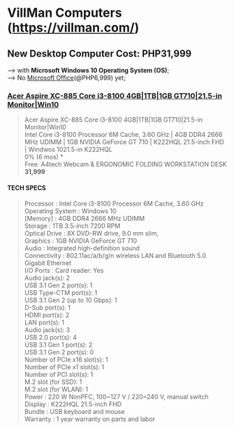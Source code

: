 # VillMan Computers (https://villman.com/)

## New Desktop Computer Cost: PHP31,999
--> with <b>Microsoft Windows 10 Operating System (OS)</b>;<br/>
--> No [Microsoft Office](https://www.microsoft.com/en-ph/microsoft-365/p/office-home-student-2021/cfq7ttc0h8n8)(@PHP6,999) yet;

### [Acer Aspire XC-885 Core i3-8100 4GB|1TB|1GB GT710|21.5-in Monitor|Win10](https://villman.com/Product-Detail/Acer_XC-885_i3-8100)

> Acer Aspire XC-885 Core i3-8100 4GB|1TB|1GB GT710|21.5-in Monitor|Win10<br/>
> Intel Core i3-8100 Processor 6M Cache, 3.60 GHz | 4GB DDR4 2666 MHz UDIMM | 1GB NVIDIA GeForce GT 710 | K222HQL 21.5-inch FHD | Windwos 1021.5-in K222HQL<br/>
> 0% (6 mos) *<br/>
> Free: A4tech Webcam & ERGONOMIC FOLDING WORKSTATION DESK<br/>
> <b>31,999</b><br/>

#### TECH SPECS

> Processor		:	Intel Core i3-8100 Processor 6M Cache, 3.60 GHz<br/>
> Operating System	:	Windows 10<br/>
> [Memory]			:	4GB DDR4 2666 MHz UDIMM<br/> 
> Storage			:	1TB 3.5-inch 7200 RPM<br/>
> Optical Drive		:	8X DVD-RW drive, 9.0 mm slim,<br/>
> Graphics			:	1GB NVIDIA GeForce GT 710<br/>
> Audio			:	Integrated high-definition sound<br/>
> Connectivity		:	802.11ac/a/b/g/n wireless LAN and Bluetooth 5.0 Gigabit Ethernet<br/>
> I/O Ports			:	Card reader: Yes<br/>
>					Audio jack(s): 2<br/>
>					USB 3.1 Gen 2 port(s): 1<br/>
>					USB Type-CTM port(s): 1<br/>
>					USB 3.1 Gen 2 (up to 10 Gbps): 1<br/>
>					D-Sub port(s): 1<br/>
>					HDMI port(s): 2<br/>
>					LAN port(s): 1<br/>
>					Audio jack(s): 3<br/>
>					USB 2.0 port(s): 4<br/>
>					USB 3.1 Gen 1 port(s): 2<br/>
>					USB 3.1 Gen 2 port(s): 0<br/>
>					Number of PCIe x16 slot(s): 1<br/>
>					Number of PCIe x1 slot(s): 1<br/>
>					Number of PCI slot(s): 1<br/>
>					M.2 slot (for SSD): 1<br/>
>					M.2 slot (for WLAN): 1<br/>
> Power			:	220 W NonPFC, 100\~127 V / 220\~240 V, manual switch<br/>
> Display			:	K222HQL 21.5-inch FHD<br/>
> Bundle			:	USB keyboard and mouse<br/>
> Warranty			:	1 year warranty on parts and labor
